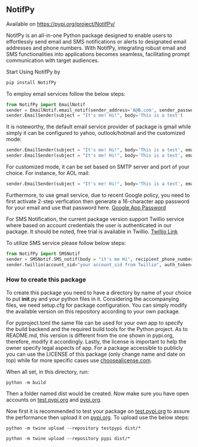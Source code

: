 ## NotifPy 
Available on https://pypi.org/project/NotifPy/

NotifPy is an all-in-one Python package designed to enable users to effortlessly send email and SMS notifications or alerts to designated email addresses and phone numbers. With NotifPy, integrating robust email and SMS functionalities into applications becomes seamless, facilitating prompt communication with target audiences.

Start Using NotifPy by 

```bash
pip install NotifPy
```

To employ email services follow the below steps:

```python
from NotifPy import EmailNotif
sender = EmailNotif.email_notif(sender_address='A@B.com', sender_password='your_email_password', recipient_email='B@C.com')
sender.EmailSender(subject = "It's me! Hi!", body='This is a test')
```

It is noteworthy, the default email service provider of package is gmail while simply it can be configured to yahoo, outlook/hotmail and the customized mode:
```python
sender.EmailSender(subject = "It's me! Hi!", body='This is a test', email_provider='yahoo')
sender.EmailSender(subject = "It's me! Hi!", body='This is a test', email_provider='outlook')
```

For customized mode, it can be set based on SMTP server and port of your choice. For instance, for AOL mail:
```python
sender.EmailSender(subject = "It's me! Hi!", body='This is a test', email_provider='', custom_server='smtp.aol.com', custom_port=587)
```

Furthermore, to use gmail service, due to recent Google policy, you need to first activate 2-step verfication then generate a 16-character app password for your email and use that password here. [Google App Password](https://support.google.com/accounts/answer/6010255?hl=en)

For SMS Notification, the current package version support Twillio service where based on account credentials the user is authenticated in our package. It should be noted, free trial is available
in Twillio. [Twillio Link](https://pages.twilio.com/twilio-brand-sales-namer-1?utm_source=bing&utm_medium=cpc&utm_term=twilio&utm_campaign=B_S_NAMER_Brand_Twilio&cq_src=bing_ads&cq_cmp=B_S_NAMER_Brand_Twilio&cq_con=Twilio%20-%20Phrase&cq_term=twilio&cq_med=&cq_net=o&cq_plt=bp&msclkid=ff15212c0a65142c696945e67a200330&utm_content=Twilio%20-%20Phrase)

To utilize SMS service please follow below steps:

```python
from NotifPy import SMSNotif
sender = SMSNotif.SMS_notif(body = "it's me Hi", recipient_phone_number= '+1...')
sender.twillio(account_sid="your account_sid from Twillio", auth_token="your auth_token from Twillio", twilio_phone_number="your number from Twillio")
```

### How to create this package

To create this package you need to have a directory by name of your choice to put __init__.py and your python files in it. Considering the accompanying files, we need setup.cfg for package configuration. You can simply modify the available version on this repository according to your own package. 

For pyproject.toml the same file can be used for your own app to specify the build backend and the required build tools for the Python project. As to README.md, this version is different from the one shown in pypi.org, therefore, modify it accordingly. Lastly, the license is important to help the owner specify legal aspects of app. For a package accessible to publicly you can use the LICENSE of this package (only change name and date on top) while for more specific cases use [choosealicense.com](https://choosealicense.com/).

When all set, in this directory, run:
```
python -m build
```
Then a folder named dist would be created. Now make sure you have open accounts on [test.pypi.org](https://test.pypi.org/) and [pypi.org](https://pypi.org/).

Now first it is recommended to test your package on [test.pypi.org](https://test.pypi.org/) to assure the performance then upload it on [pypi.org](https://pypi.org/). To upload use the below steps:

```
python -m twine upload --repository testpypi dist/*
```

```
python -m twine upload --repository pypi dist/*
```

